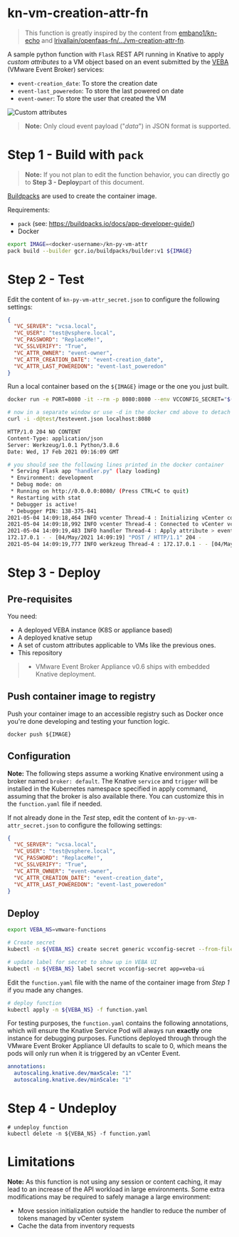 # kn-vm-creation-attr-fn

> This function is greatly inspired by the content from [embano1/kn-echo](https://github.com/embano1/kn-echo) and
> [lrivallain/openfaas-fn/.../vm-creation-attr-fn](https://github.com/lrivallain/openfaas-fn/tree/master/vm-creation-attr-fn).

A sample python function with `Flask` REST API running in Knative to apply _custom attributes_
 to a VM object based on an event submitted by the [VEBA](https://vmweventbroker.io/) 
 (VMware Event Broker) services:

* `event-creation_date`: To store the creation date
* `event-last_poweredon`: To store the last powered on date
* `event-owner`: To store the user that created the VM

![Custom attributes](./screenshots/custom_attributes.png)

> **Note:** Only cloud event payload ("*data*") in JSON format is supported.


# Step 1 - Build with `pack`

> **Note:** If you not plan to edit the function behavior, you can directly go to **Step 3 - Deploy**part of this 
> document.

[Buildpacks](https://buildpacks.io) are used to create the container image.

Requirements:

- `pack` (see: https://buildpacks.io/docs/app-developer-guide/)
- Docker

```bash
export IMAGE=<docker-username>/kn-py-vm-attr
pack build --builder gcr.io/buildpacks/builder:v1 ${IMAGE}
```


# Step 2 - Test

Edit the content of `kn-py-vm-attr_secret.json` to configure the following settings:

```json
{
  "VC_SERVER": "vcsa.local",
  "VC_USER": "test@vsphere.local",
  "VC_PASSWORD": "ReplaceMe!",
  "VC_SSLVERIFY": "True",
  "VC_ATTR_OWNER": "event-owner",
  "VC_ATTR_CREATION_DATE": "event-creation_date",
  "VC_ATTR_LAST_POWEREDON": "event-last_poweredon"
}
```

Run a local container based on the `${IMAGE}` image or the one you just built.

```bash
docker run -e PORT=8080 -it --rm -p 8080:8080 --env VCCONFIG_SECRET="$(cat kn-py-vm-attr_secret.json)" ${IMAGE}

# now in a separate window or use -d in the docker cmd above to detach
curl -i -d@test/testevent.json localhost:8080

HTTP/1.0 204 NO CONTENT
Content-Type: application/json
Server: Werkzeug/1.0.1 Python/3.8.6
Date: Wed, 17 Feb 2021 09:16:09 GMT

# you should see the following lines printed in the docker container
 * Serving Flask app "handler.py" (lazy loading)
 * Environment: development
 * Debug mode: on
 * Running on http://0.0.0.0:8080/ (Press CTRL+C to quit)
 * Restarting with stat
 * Debugger is active!
 * Debugger PIN: 138-375-841
2021-05-04 14:09:18,464 INFO vcenter Thread-4 : Initializing vCenter connection...
2021-05-04 14:09:18,992 INFO vcenter Thread-4 : Connected to vCenter vcsa.local
2021-05-04 14:09:19,483 INFO handler Thread-4 : Apply attribute > event-last_poweredon
172.17.0.1 - - [04/May/2021 14:09:19] "POST / HTTP/1.1" 204 -
2021-05-04 14:09:19,777 INFO werkzeug Thread-4 : 172.17.0.1 - - [04/May/2021 14:09:19] "POST / HTTP/1.1" 204 -
```


# Step 3 - Deploy

## Pre-requisites

You need:

* A deployed VEBA instance (K8S or appliance based)
* A deployed knative setup
* A set of custom attributes applicable to VMs like the previous ones.
* This repository

> * VMware Event Broker Appliance v0.6 ships with embedded Knative deployment.

## Push container image to registry

Push your container image to an accessible registry such as Docker once you're done developing and testing your 
function logic.

```console
docker push ${IMAGE}
```

## Configuration

**Note:** The following steps assume a working Knative environment using a broker named
`broker: default`. The Knative `service` and `trigger` will be installed in the
Kubernetes namespace specified in apply command, assuming that the broker is also available
there. You can customize this in the `function.yaml` file if needed.

If not already done in the *Test* step, edit the content of `kn-py-vm-attr_secret.json` to configure the following 
settings:

```json
{
  "VC_SERVER": "vcsa.local",
  "VC_USER": "test@vsphere.local",
  "VC_PASSWORD": "ReplaceMe!",
  "VC_SSLVERIFY": "True",
  "VC_ATTR_OWNER": "event-owner",
  "VC_ATTR_CREATION_DATE": "event-creation_date",
  "VC_ATTR_LAST_POWEREDON": "event-last_poweredon"
}
```

## Deploy

```bash
export VEBA_NS=vmware-functions

# Create secret
kubectl -n ${VEBA_NS} create secret generic vcconfig-secret --from-file=VCCONFIG_SECRET=kn-py-vm-attr_secret.json

# update label for secret to show up in VEBA UI
kubectl -n ${VEBA_NS} label secret vcconfig-secret app=veba-ui
```

Edit the `function.yaml` file with the name of the container image from *Step 1* if you made any changes.

```bash
# deploy function
kubectl apply -n ${VEBA_NS} -f function.yaml
```

For testing purposes, the `function.yaml` contains the following annotations, which will ensure the Knative Service
Pod will always run **exactly** one instance for debugging purposes. Functions deployed through through the
VMware Event Broker Appliance UI defaults to scale to 0, which means the pods will only run when it is triggered by
an vCenter Event.

```yaml
annotations:
  autoscaling.knative.dev/maxScale: "1"
  autoscaling.knative.dev/minScale: "1"
```

# Step 4 - Undeploy

```console
# undeploy function
kubectl delete -n ${VEBA_NS} -f function.yaml
```

# Limitations

**Note:** As this function is not using any session or content caching, it may lead to an increase of the API workload in large
environments. Some extra modifications may be required to safely manage a large environment:

* Move session initialization outside the handler to reduce the number of tokens managed by vCenter system
* Cache the data from inventory requests
